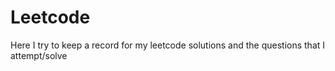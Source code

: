 # Leetcode
Here I try to keep a record for my leetcode solutions and the questions that I attempt/solve
